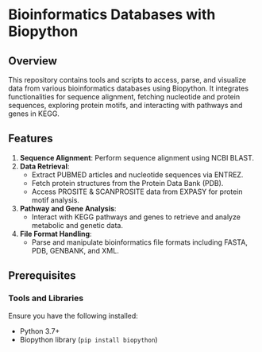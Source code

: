 # Bioinformatics Databases with Biopython

## Overview
This repository contains tools and scripts to access, parse, and visualize data from various bioinformatics databases using Biopython. It integrates functionalities for sequence alignment, fetching nucleotide and protein sequences, exploring protein motifs, and interacting with pathways and genes in KEGG.

## Features

1. **Sequence Alignment**: Perform sequence alignment using NCBI BLAST.
2. **Data Retrieval**:
   - Extract PUBMED articles and nucleotide sequences via ENTREZ.
   - Fetch protein structures from the Protein Data Bank (PDB).
   - Access PROSITE & SCANPROSITE data from EXPASY for protein motif analysis.
3. **Pathway and Gene Analysis**:
   - Interact with KEGG pathways and genes to retrieve and analyze metabolic and genetic data.
4. **File Format Handling**:
   - Parse and manipulate bioinformatics file formats including FASTA, PDB, GENBANK, and XML.

## Prerequisites

### Tools and Libraries
Ensure you have the following installed:
- Python 3.7+
- Biopython library (`pip install biopython`)


